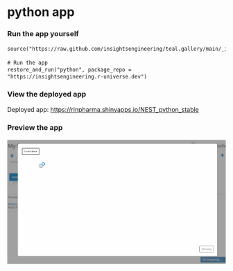 
<!-- Generated by app_readme_template.Rmd and generate_app_readme.R: do not edit by hand-->

# python app

### Run the app yourself

    source("https://raw.github.com/insightsengineering/teal.gallery/main/_internal/utils/sourceme.R")

    # Run the app
    restore_and_run("python", package_repo = "https://insightsengineering.r-universe.dev")

### View the deployed app

Deployed app: <https://rinpharma.shinyapps.io/NEST_python_stable>

### Preview the app

![](../_internal/quarto/assets/img/python.gif)<!-- -->
